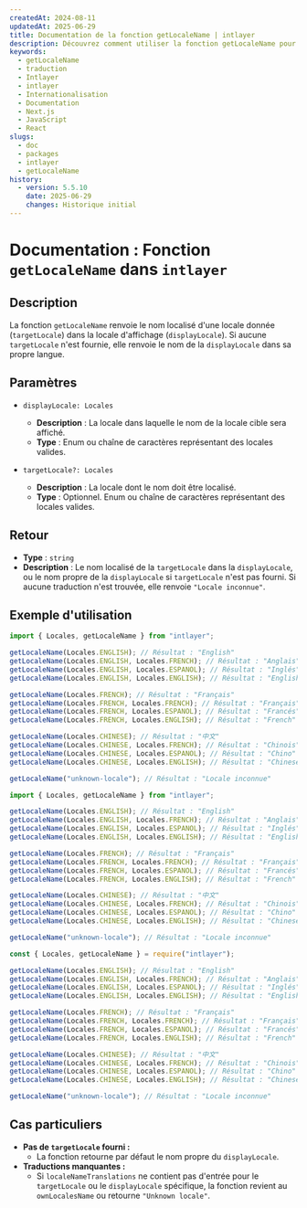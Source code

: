 ```yaml
---
createdAt: 2024-08-11
updatedAt: 2025-06-29
title: Documentation de la fonction getLocaleName | intlayer
description: Découvrez comment utiliser la fonction getLocaleName pour le package intlayer
keywords:
  - getLocaleName
  - traduction
  - Intlayer
  - intlayer
  - Internationalisation
  - Documentation
  - Next.js
  - JavaScript
  - React
slugs:
  - doc
  - packages
  - intlayer
  - getLocaleName
history:
  - version: 5.5.10
    date: 2025-06-29
    changes: Historique initial
---
```


# Documentation : Fonction `getLocaleName` dans `intlayer`

## Description

La fonction `getLocaleName` renvoie le nom localisé d'une locale donnée (`targetLocale`) dans la locale d'affichage (`displayLocale`). Si aucune `targetLocale` n'est fournie, elle renvoie le nom de la `displayLocale` dans sa propre langue.

## Paramètres

- `displayLocale: Locales`

  - **Description** : La locale dans laquelle le nom de la locale cible sera affiché.
  - **Type** : Enum ou chaîne de caractères représentant des locales valides.

- `targetLocale?: Locales`
  - **Description** : La locale dont le nom doit être localisé.
  - **Type** : Optionnel. Enum ou chaîne de caractères représentant des locales valides.

## Retour

- **Type** : `string`
- **Description** : Le nom localisé de la `targetLocale` dans la `displayLocale`, ou le nom propre de la `displayLocale` si `targetLocale` n'est pas fourni. Si aucune traduction n'est trouvée, elle renvoie `"Locale inconnue"`.

## Exemple d'utilisation

```typescript codeFormat="typescript"
import { Locales, getLocaleName } from "intlayer";

getLocaleName(Locales.ENGLISH); // Résultat : "English"
getLocaleName(Locales.ENGLISH, Locales.FRENCH); // Résultat : "Anglais"
getLocaleName(Locales.ENGLISH, Locales.ESPANOL); // Résultat : "Inglés"
getLocaleName(Locales.ENGLISH, Locales.ENGLISH); // Résultat : "English"

getLocaleName(Locales.FRENCH); // Résultat : "Français"
getLocaleName(Locales.FRENCH, Locales.FRENCH); // Résultat : "Français"
getLocaleName(Locales.FRENCH, Locales.ESPANOL); // Résultat : "Francés"
getLocaleName(Locales.FRENCH, Locales.ENGLISH); // Résultat : "French"

getLocaleName(Locales.CHINESE); // Résultat : "中文"
getLocaleName(Locales.CHINESE, Locales.FRENCH); // Résultat : "Chinois"
getLocaleName(Locales.CHINESE, Locales.ESPANOL); // Résultat : "Chino"
getLocaleName(Locales.CHINESE, Locales.ENGLISH); // Résultat : "Chinese"

getLocaleName("unknown-locale"); // Résultat : "Locale inconnue"
```

```javascript codeFormat="esm"
import { Locales, getLocaleName } from "intlayer";

getLocaleName(Locales.ENGLISH); // Résultat : "English"
getLocaleName(Locales.ENGLISH, Locales.FRENCH); // Résultat : "Anglais"
getLocaleName(Locales.ENGLISH, Locales.ESPANOL); // Résultat : "Inglés"
getLocaleName(Locales.ENGLISH, Locales.ENGLISH); // Résultat : "English"

getLocaleName(Locales.FRENCH); // Résultat : "Français"
getLocaleName(Locales.FRENCH, Locales.FRENCH); // Résultat : "Français"
getLocaleName(Locales.FRENCH, Locales.ESPANOL); // Résultat : "Francés"
getLocaleName(Locales.FRENCH, Locales.ENGLISH); // Résultat : "French"

getLocaleName(Locales.CHINESE); // Résultat : "中文"
getLocaleName(Locales.CHINESE, Locales.FRENCH); // Résultat : "Chinois"
getLocaleName(Locales.CHINESE, Locales.ESPANOL); // Résultat : "Chino"
getLocaleName(Locales.CHINESE, Locales.ENGLISH); // Résultat : "Chinese"

getLocaleName("unknown-locale"); // Résultat : "Locale inconnue"
```

```javascript codeFormat="commonjs"
const { Locales, getLocaleName } = require("intlayer");

getLocaleName(Locales.ENGLISH); // Résultat : "English"
getLocaleName(Locales.ENGLISH, Locales.FRENCH); // Résultat : "Anglais"
getLocaleName(Locales.ENGLISH, Locales.ESPANOL); // Résultat : "Inglés"
getLocaleName(Locales.ENGLISH, Locales.ENGLISH); // Résultat : "English"

getLocaleName(Locales.FRENCH); // Résultat : "Français"
getLocaleName(Locales.FRENCH, Locales.FRENCH); // Résultat : "Français"
getLocaleName(Locales.FRENCH, Locales.ESPANOL); // Résultat : "Francés"
getLocaleName(Locales.FRENCH, Locales.ENGLISH); // Résultat : "French"

getLocaleName(Locales.CHINESE); // Résultat : "中文"
getLocaleName(Locales.CHINESE, Locales.FRENCH); // Résultat : "Chinois"
getLocaleName(Locales.CHINESE, Locales.ESPANOL); // Résultat : "Chino"
getLocaleName(Locales.CHINESE, Locales.ENGLISH); // Résultat : "Chinese"

getLocaleName("unknown-locale"); // Résultat : "Locale inconnue"
```

## Cas particuliers

- **Pas de `targetLocale` fourni :**
  - La fonction retourne par défaut le nom propre du `displayLocale`.
- **Traductions manquantes :**
  - Si `localeNameTranslations` ne contient pas d'entrée pour le `targetLocale` ou le `displayLocale` spécifique, la fonction revient au `ownLocalesName` ou retourne `"Unknown locale"`.
